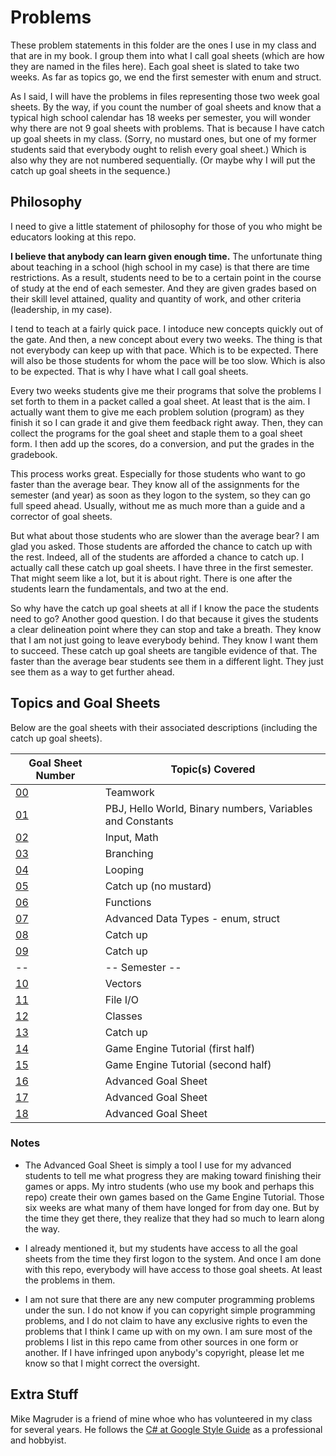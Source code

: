 # Problems
These problem statements in this folder are the ones I use in my class and that are in my book.  I group them into what I call goal sheets (which are how they are named in the files here).  Each goal sheet is slated to take two weeks.  As far as topics go, we end the first semester with enum and struct.

As I said, I will have the problems in files representing those two week goal sheets.  By the way, if you count the number of goal sheets and know that a typical high school calendar has 18 weeks per semester, you will wonder why there are not 9 goal sheets with problems.  That is because I have catch up goal sheets in my class.  (Sorry, no mustard ones, but one of my former students said that everybody ought to relish every goal sheet.)  Which is also why they are not numbered sequentially.  (Or maybe why I will put the catch up goal sheets in the sequence.)

## Philosophy
I need to give a little statement of philosophy for those of you who might be educators looking at this repo.

**I believe that anybody can learn given enough time.**  The unfortunate thing about teaching in a school (high school in my case) is that there are time restrictions.  As a result, students need to be to a certain point in the course of study at the end of each semester.  And they are given grades based on their skill level attained, quality and quantity of work, and other criteria (leadership, in my case).

I tend to teach at a fairly quick pace.  I intoduce new concepts quickly out of the gate.  And then, a new concept about every two weeks.  The thing is that not everybody can keep up with that pace.  Which is to be expected.  There will also be those students for whom the pace will be too slow.  Which is also to be expected.  That is why I have what I call goal sheets.

Every two weeks students give me their programs that solve the problems I set forth to them in a packet called a goal sheet.  At least that is the aim.  I actually want them to give me each problem solution (program) as they finish it so I can grade it and give them feedback right away.  Then, they can collect the programs for the goal sheet and staple them to a goal sheet form.  I then add up the scores, do a conversion, and put the grades in the gradebook.

This process works great.  Especially for those students who want to go faster than the average bear.  They know all of the assignments for the semester (and year) as soon as they logon to the system, so they can go full speed ahead.  Usually, without me as much more than a guide and a corrector of goal sheets.

But what about those students who are slower than the average bear?  I am glad you asked.  Those students are afforded the chance to catch up with the rest.  Indeed, all of the students are afforded a chance to catch up.  I actually call these catch up goal sheets.  I have three in the first semester.  That might seem like a lot, but it is about right.  There is one after the students learn the fundamentals, and two at the end.

So why have the catch up goal sheets at all if I know the pace the students need to go?  Another good question.  I do that because it gives the students a clear delineation point where they can stop and take a breath.  They know that I am not just going to leave everybody behind.  They know I want them to succeed.  These catch up goal sheets are tangible evidence of that.  The faster than the average bear students see them in a different light.  They just see them as a way to get further ahead.

## Topics and Goal Sheets
Below are the goal sheets with their associated descriptions (including the catch up goal sheets).

Goal Sheet Number | Topic(s) Covered
----------------- | ----------------
[00](https://github.com/MichaelTMiyoshi/TeamworkWithMiyoshi)                                   | Teamwork
[01](https://github.com/MichaelTMiyoshi/CSharpWithMiyoshi/blob/master/Problems/GoalSheet01.md) | PBJ, Hello World, Binary numbers, Variables and Constants
[02](https://github.com/MichaelTMiyoshi/CSharpWithMiyoshi/blob/master/Problems/GoalSheet02.md) | Input, Math
[03](https://github.com/MichaelTMiyoshi/CSharpWithMiyoshi/blob/master/Problems/GoalSheet03.md) | Branching
[04](https://github.com/MichaelTMiyoshi/CSharpWithMiyoshi/blob/master/Problems/GoalSheet04.md) | Looping
[05](https://github.com/MichaelTMiyoshi/CSharpWithMiyoshi/blob/master/Problems/GoalSheet05.md) | Catch up (no mustard)
[06](https://github.com/MichaelTMiyoshi/CSharpWithMiyoshi/blob/master/Problems/GoalSheet06.md) | Functions
[07](https://github.com/MichaelTMiyoshi/CSharpWithMiyoshi/blob/master/Problems/GoalSheet07.md) | Advanced Data Types - enum, struct
[08](https://github.com/MichaelTMiyoshi/CSharpWithMiyoshi/blob/master/Problems/GoalSheet05.md) | Catch up
[09](https://github.com/MichaelTMiyoshi/CSharpWithMiyoshi/blob/master/Problems/GoalSheet05.md) | Catch up
-- | -- Semester --
[10](https://github.com/MichaelTMiyoshi/CSharpWithMiyoshi/blob/master/Problems/GoalSheet10.md) | Vectors
[11](https://github.com/MichaelTMiyoshi/CSharpWithMiyoshi/blob/master/Problems/GoalSheet11.md) | File I/O
[12](https://github.com/MichaelTMiyoshi/CSharpWithMiyoshi/blob/master/Problems/GoalSheet12.md) | Classes
[13](https://github.com/MichaelTMiyoshi/CSharpWithMiyoshi/blob/master/Problems/GoalSheet05.md) | Catch up
[14](https://github.com/MichaelTMiyoshi/CSharpWithMiyoshi/blob/master/Problems/GoalSheet14.md) | Game Engine Tutorial (first half)
[15](https://github.com/MichaelTMiyoshi/CSharpWithMiyoshi/blob/master/Problems/GoalSheet15.md) | Game Engine Tutorial (second half)
[16](https://github.com/MichaelTMiyoshi/CSharpWithMiyoshi/blob/master/Problems/GoalSheet16.md) | Advanced Goal Sheet
[17](https://github.com/MichaelTMiyoshi/CSharpWithMiyoshi/blob/master/Problems/GoalSheet16.md) | Advanced Goal Sheet
[18](https://github.com/MichaelTMiyoshi/CSharpWithMiyoshi/blob/master/Problems/GoalSheet16.md) | Advanced Goal Sheet

### Notes
* The Advanced Goal Sheet is simply a tool I use for my advanced students to tell me what progress they are making toward finishing their games or apps.  My intro students (who use my book and perhaps this repo) create their own games based on the Game Engine Tutorial.  Those six weeks are what many of them have longed for from day one.  But by the time they get there, they realize that they had so much to learn along the way.

* I already mentioned it, but my students have access to all the goal sheets from the time they first logon to the system.  And once I am done with this repo, everybody will have access to those goal sheets.  At least the problems in them.

* I am not sure that there are any new computer programming problems under the sun.  I do not know if you can copyright simple programming problems, and I do not claim to have any exclusive rights to even the problems that I think I came up with on my own.  I am sure most of the problems I list in this repo came from other sources in one form or another.  If I have infringed upon anybody's copyright, please let me know so that I might correct the oversight.

## Extra Stuff
Mike Magruder is a friend of mine whoe who has volunteered in my class for several years.  He follows the [C# at Google Style Guide](https://google.github.io/styleguide/csharp-style.html) as a professional and hobbyist.
